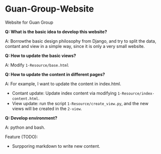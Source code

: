 # Guan-Group-Website
Website for Guan Group

**Q: What is the basic idea to develop this website?**

A: Borrowthe basic design philosophy from Django, and try to 
split the data, contant and view in a simple way, since it is 
only a very small website.

**Q: How to update the basic views?**

A: Modify `1-Resource/base.html`

**Q: How to update the content in different pages?**

A: For example, I want to update the content in index.html.
* Contant update: Update index content via modifying `1-Resource/index-content.html`.
* View update: run the script `1-Resource/create_view.py`, and the new views will be created in
the `2-view`.

**Q: Develop environment?**

A: python and bash.


Feature (TODO):
* Surpporing markdown to write new content.

